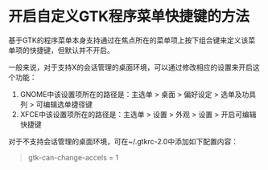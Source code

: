 # 开启自定义GTK程序菜单快捷键的方法

基于GTK的程序菜单本身支持通过在焦点所在的菜单项上按下组合键来定义该菜单项的快捷键，但默认并不开启。

一般来说，对于支持X的会话管理的桌面环境，可以通过修改相应的设置来开启这个功能：
<ol>
	<li>GNOME中该设置项所在的路径是：主选单 > 桌面 > 偏好设定 > 选单及功具列 > 可编辑选单捷径键</li>
	<li>XFCE中该设置项所在的路径是：主选单 > 设置 > 外观 > 设置 > 开启可编辑快捷键</li>
</ol>

对于不支持会话管理的桌面环境，可在~/.gtkrc-2.0中添加如下配置内容：

<blockquote>
gtk-can-change-accels = 1
</blockquote>



